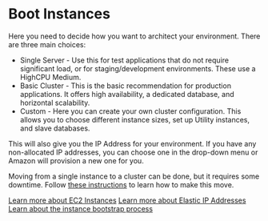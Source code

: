 # Boot Instances

Here you need to decide how you want to architect your environment. There are three main choices:

* Single Server - Use this for test applications that do not require significant load, or for staging/development environments. These use a HighCPU Medium.
* Basic Cluster - This is the basic recommendation for production applications. It offers high availability, a dedicated database, and horizontal scalability.
* Custom - Here you can create your own cluster configuration. This allows you to choose different instance sizes, set up Utility instances, and slave databases.

This will also give you the IP Address for your environment. If you have any non-allocated IP addresses, you can choose one in the drop-down menu or Amazon will provision a new one for you.

Moving from a single instance to a cluster can be done, but it requires some downtime. Follow [these instructions]() to learn how to make this move.

[Learn more about EC2 Instances]()
[Learn more about Elastic IP Addresses]()
[Learn about the instance bootstrap process]()
